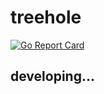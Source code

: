 # treehole

[![Go Report Card](https://goreportcard.com/badge/github.com/Jazee6/treehole)](https://goreportcard.com/report/github.com/Jazee6/treehole)

## developing...

